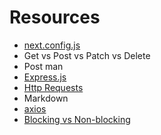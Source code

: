# Resources
 - [next.config.js](https://nextjs.org/docs/api-reference/next.config.js/introduction)
 - Get vs Post vs Patch vs Delete
 - Post man
 - [Express.js](https://expressjs.com/zh-tw/)
 - [Http Requests](https://developer.mozilla.org/zh-TW/docs/Web/HTTP/Methods)
 - Markdown
 - [axios](https://github.com/axios/axios)
 - [Blocking vs Non-blocking](https://nodejs.org/en/docs/guides/blocking-vs-non-blocking)
